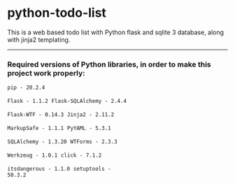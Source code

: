 # python-todo-list
This is a web based todo list with Python flask and sqlite 3 database, along with jinja2 templating.
<hr>

### Required versions of Python libraries, in order to make this project work properly:

<code>pip - 20.2.4</code>

<code>Flask - 1.1.2</code>&nbsp;&nbsp;<code>Flask-SQLAlchemy - 2.4.4</code>

<code>Flask-WTF - 0.14.3</code>&nbsp;&nbsp;<code>Jinja2 - 2.11.2</code>

<code>MarkupSafe - 1.1.1</code>&nbsp;&nbsp;<code>PyYAML - 5.3.1</code>

<code>SQLAlchemy - 1.3.20</code>&nbsp;&nbsp;<code>WTForms - 2.3.3</code>

<code>Werkzeug - 1.0.1</code>&nbsp;&nbsp;<code>click - 7.1.2</code>

<code>itsdangerous - 1.1.0</code>&nbsp;&nbsp;<code>setuptools - 50.3.2</code>
